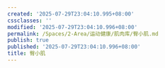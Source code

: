 ```yaml
---
created: '2025-07-29T23:04:10.995+08:00'
cssclasses: ''
modified: '2025-07-29T23:04:10.996+08:00'
permalink: /Spaces/2-Area/运动健康/肌肉库/臀小肌.md
publish: true
published: '2025-07-29T23:04:10.996+08:00'
title: 臀小肌
---
```

